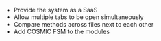 - Provide the system as a SaaS
- Allow multiple tabs to be open simultaneously
- Compare methods across files next to each other
- Add COSMIC FSM to the modules
